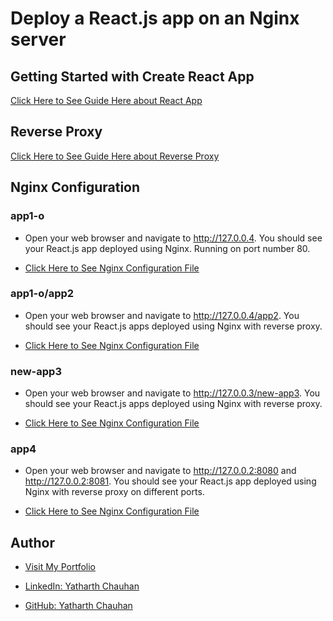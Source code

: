 # Deploy a React.js app on an Nginx server

## Getting Started with Create React App

[Click Here to See Guide Here about React App](https://gitlab.webelight.co.in/webelight/devops/training/-/blob/yatharth-chauhan/Yatharth-Chauhan/nginx-react-deployment/app1-o/README.md)

## Reverse Proxy

[Click Here to See Guide Here about Reverse Proxy](https://gitlab.webelight.co.in/webelight/devops/training/-/blob/yatharth-chauhan/Yatharth-Chauhan/nginx-react-deployment/app1-o/Reverse-Proxy.md)

## Nginx Configuration

### app1-o

- Open your web browser and navigate to http://127.0.0.4. You should see your React.js app deployed using Nginx. Running on port number 80.

- [Click Here to See Nginx Configuration File](https://gitlab.webelight.co.in/webelight/devops/training/-/blob/yatharth-chauhan/Yatharth-Chauhan/nginx-react-deployment/nginx-configuration/app1-o.conf)


### app1-o/app2 

- Open your web browser and navigate to http://127.0.0.4/app2. You should see your React.js apps deployed using Nginx with reverse proxy.

- [Click Here to See Nginx Configuration File](https://gitlab.webelight.co.in/webelight/devops/training/-/blob/yatharth-chauhan/Yatharth-Chauhan/nginx-react-deployment/nginx-configuration/app2.conf)

### new-app3

- Open your web browser and navigate to http://127.0.0.3/new-app3. You should see your React.js apps deployed using Nginx with reverse proxy.

- [Click Here to See Nginx Configuration File](https://gitlab.webelight.co.in/webelight/devops/training/-/blob/yatharth-chauhan/Yatharth-Chauhan/nginx-react-deployment/nginx-configuration/new-app3.conf)

### app4

- Open your web browser and navigate to http://127.0.0.2:8080 and http://127.0.0.2:8081. You should see your React.js app deployed using Nginx with reverse proxy on different ports.

- [Click Here to See Nginx Configuration File](https://gitlab.webelight.co.in/webelight/devops/training/-/blob/yatharth-chauhan/Yatharth-Chauhan/nginx-react-deployment/nginx-configuration/app4.conf)

## Author
- [Visit My Portfolio](https://yatharthchauhan.me)

- [LinkedIn: Yatharth Chauhan](https://www.linkedin.com/in/yatharth-chauhan-729674202/)

- [GitHub: Yatharth Chauhan](https://github.com/YatharthChauhan2362)